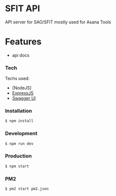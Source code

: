 # SFIT API


API server for SAO/SFIT mostly used for Asana Tools


# Features

  - api docs



### Tech

Techs used:

* [NodeJS]
* [ExpressJS](https://expressjs.com/)
* [Swagger UI](https://swagger.io/tools/swagger-ui/)


### Installation

```sh
$ npm install
```

### Development

```sh
$ npm run dev
```


### Production

```sh
$ npm start
```

### PM2 

```sh
$ pm2 start pm2.json
```
